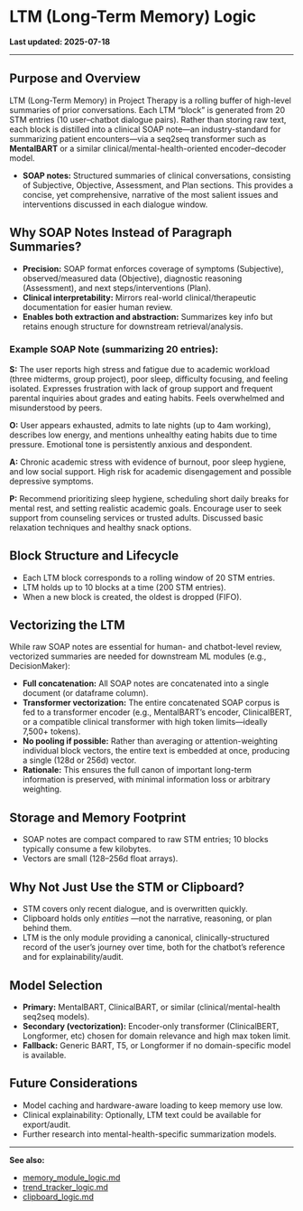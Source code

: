 # LTM (Long-Term Memory) Logic

**Last updated: 2025-07-18**

---

## Purpose and Overview

LTM (Long-Term Memory) in Project Therapy is a rolling buffer of high-level summaries of prior conversations. Each LTM “block” is generated from 20 STM entries (10 user–chatbot dialogue pairs). Rather than storing raw text, each block is distilled into a clinical SOAP note—an industry-standard for summarizing patient encounters—via a seq2seq transformer such as **MentalBART** or a similar clinical/mental-health-oriented encoder–decoder model.

* **SOAP notes:** Structured summaries of clinical conversations, consisting of Subjective, Objective, Assessment, and Plan sections. This provides a concise, yet comprehensive, narrative of the most salient issues and interventions discussed in each dialogue window.

## Why SOAP Notes Instead of Paragraph Summaries?

* **Precision:** SOAP format enforces coverage of symptoms (Subjective), observed/measured data (Objective), diagnostic reasoning (Assessment), and next steps/interventions (Plan).
* **Clinical interpretability:** Mirrors real-world clinical/therapeutic documentation for easier human review.
* **Enables both extraction and abstraction:** Summarizes key info but retains enough structure for downstream retrieval/analysis.

### Example SOAP Note (summarizing 20 entries):

**S:** The user reports high stress and fatigue due to academic workload (three midterms, group project), poor sleep, difficulty focusing, and feeling isolated. Expresses frustration with lack of group support and frequent parental inquiries about grades and eating habits. Feels overwhelmed and misunderstood by peers.

**O:** User appears exhausted, admits to late nights (up to 4am working), describes low energy, and mentions unhealthy eating habits due to time pressure. Emotional tone is persistently anxious and despondent.

**A:** Chronic academic stress with evidence of burnout, poor sleep hygiene, and low social support. High risk for academic disengagement and possible depressive symptoms.

**P:** Recommend prioritizing sleep hygiene, scheduling short daily breaks for mental rest, and setting realistic academic goals. Encourage user to seek support from counseling services or trusted adults. Discussed basic relaxation techniques and healthy snack options.

## Block Structure and Lifecycle

* Each LTM block corresponds to a rolling window of 20 STM entries.
* LTM holds up to 10 blocks at a time (200 STM entries).
* When a new block is created, the oldest is dropped (FIFO).

## Vectorizing the LTM

While raw SOAP notes are essential for human- and chatbot-level review, vectorized summaries are needed for downstream ML modules (e.g., DecisionMaker):

* **Full concatenation:** All SOAP notes are concatenated into a single document (or dataframe column).
* **Transformer vectorization:** The entire concatenated SOAP corpus is fed to a transformer encoder (e.g., MentalBART’s encoder, ClinicalBERT, or a compatible clinical transformer with high token limits—ideally 7,500+ tokens).
* **No pooling if possible:** Rather than averaging or attention-weighting individual block vectors, the entire text is embedded at once, producing a single (128d or 256d) vector.
* **Rationale:** This ensures the full canon of important long-term information is preserved, with minimal information loss or arbitrary weighting.

## Storage and Memory Footprint

* SOAP notes are compact compared to raw STM entries; 10 blocks typically consume a few kilobytes.
* Vectors are small (128–256d float arrays).

## Why Not Just Use the STM or Clipboard?

* STM covers only recent dialogue, and is overwritten quickly.
* Clipboard holds only *entities* —not the narrative, reasoning, or plan behind them.
* LTM is the only module providing a canonical, clinically-structured record of the user’s journey over time, both for the chatbot’s reference and for explainability/audit.

## Model Selection

* **Primary:** MentalBART, ClinicalBART, or similar (clinical/mental-health seq2seq models).
* **Secondary (vectorization):** Encoder-only transformer (ClinicalBERT, Longformer, etc) chosen for domain relevance and high max token limit.
* **Fallback:** Generic BART, T5, or Longformer if no domain-specific model is available.

## Future Considerations

* Model caching and hardware-aware loading to keep memory use low.
* Clinical explainability: Optionally, LTM text could be available for export/audit.
* Further research into mental-health-specific summarization models.

---

**See also:**

* [memory_module_logic.md](memory_module_logic.md)
* [trend_tracker_logic.md](trend_tracker_logic.md)
* [clipboard_logic.md](clipboard_logic.md)

